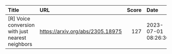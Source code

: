 | Title                                            | URL                              |   Score | Date                |
|:-------------------------------------------------|:---------------------------------|--------:|:--------------------|
| [R] Voice conversion with just nearest neighbors | https://arxiv.org/abs/2305.18975 |     127 | 2023-07-01 08:26:36 |